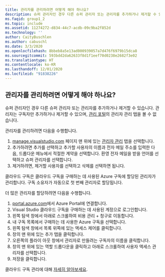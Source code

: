 ```yaml
---
title: 관리자를 관리하려면 어떻게 해야 하나요?
description: 슈퍼 관리자인 경우 다른 슈퍼 관리자 또는 관리자를 추가하거나 제거할 수 있습니다. 관리자는 구독자만 추가하거나 제거할 수 있으며...
ms.faqid: group1_2
ms.topic: include
ms.assetid: 11274272-d834-44c7-acdb-09c9ba2f852d
ms.technology: ''
author: CaityBuschlen
ms.author: cabuschl
ms.date: 3/3/2020
ms.openlocfilehash: 8bbeb8a5e13ad000939057a7d476f6979b15dca8
ms.sourcegitcommit: 593bdd2da62633f8d1f1eef70d0238e2682f3e02
ms.translationtype: HT
ms.contentlocale: ko-KR
ms.lasthandoff: 12/01/2020
ms.locfileid: "91838226"
---
```

## <a name="how-do-i-manage-administrators"></a>관리자를 관리하려면 어떻게 해야 하나요?

슈퍼 관리자인 경우 다른 슈퍼 관리자 또는 관리자를 추가하거나 제거할 수 있습니다. 관리자는 구독자만 추가하거나 제거할 수 있으며, [관리 포털](https://manage.visualstudio.com)의 관리자 관리 탭을 볼 수 없습니다.

관리자를 관리하려면 다음을 수행합니다.

1. [manage.visualstudio.com](https://manage.visualstudio.com) 페이지 맨 위에 있는 [관리자 관리](https://manage.visualstudio.com/administrators) 탭을 선택합니다.
2. 추가하려면 추가를 선택하고 추가할 사용자의 이름과 전자 메일 주소를 입력한 다음, 드롭다운 메뉴에서 적절한 계약을 선택합니다. 환영 전자 메일을 받을 언어를 선택하고 슈퍼 관리자를 선택합니다.
3. 제거하려면, 제거할 사용자를 선택하고 삭제를 선택하면 됩니다.

클라우드 구독은 클라우드 구독을 구매하는 데 사용된 Azure 구독에 할당된 관리자가 관리합니다. 구독 소유자가 자동으로 첫 번째 관리자로 할당됩니다.

더 많은 관리자를 할당하려면 다음을 수행합니다.

1. [portal.azure.com](https://portal.azure.com)에서 Azure Portal에 연결합니다.
2. Visual Studio 클라우드 구독을 구매하는 데 사용된 계정으로 로그인합니다.
3. 왼쪽 탐색 창에서 아래로 스크롤하여 비용 관리 + 청구로 이동합니다.
4. 내 구독 목록에서 구매하는 데 사용한 Azure 구독을 선택합니다.
5. 왼쪽 탐색 창에서 목록 위쪽에 있는 액세스 제어를 클릭합니다.
6. 창의 맨 위에 있는 추가 탭을 클릭합니다.
7. 오른쪽의 플라이 아웃 창에서 관리자로 만들려는 구독자의 이름을 클릭합니다.
8. 창의 맨 위에 있는 역할 드롭다운을 클릭하고 아래로 스크롤하여 사용자 액세스 관리자를 선택합니다.
9. 저장을 클릭합니다.

클라우드 구독 관리에 대해 [자세히 알아보세요](https://docs.microsoft.com/visualstudio/subscriptions/cloud-admin).
